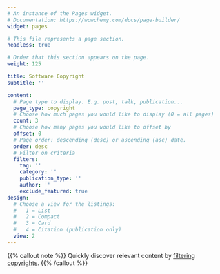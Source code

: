 ```yaml
---
# An instance of the Pages widget.
# Documentation: https://wowchemy.com/docs/page-builder/
widget: pages

# This file represents a page section.
headless: true

# Order that this section appears on the page.
weight: 125

title: Software Copyright
subtitle: ''

content:
  # Page type to display. E.g. post, talk, publication...
  page_type: copyright
  # Choose how much pages you would like to display (0 = all pages)
  count: 3
  # Choose how many pages you would like to offset by
  offset: 0
  # Page order: descending (desc) or ascending (asc) date.
  order: desc
  # Filter on criteria
  filters:
    tag: ''
    category: ''
    publication_type: ''
    author: ''
    exclude_featured: true
design:
  # Choose a view for the listings:
  #   1 = List
  #   2 = Compact
  #   3 = Card
  #   4 = Citation (publication only)
  view: 2
---
```


{{% callout note %}}
Quickly discover relevant content by [filtering copyrights](./copyright/).
{{% /callout %}}


